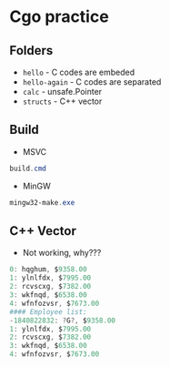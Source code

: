 # Cgo practice

## Folders
* `hello` - C codes are embeded
* `hello-again` - C codes are separated
* `calc` - unsafe.Pointer
* `structs` - C++ vector

## Build
* MSVC
```powershell
build.cmd
```
* MinGW
```powershell
mingw32-make.exe
```

## C++ Vector
* Not working, why???
```powershell
0: hqghum, $9358.00
1: ylnlfdx, $7995.00
2: rcvscxg, $7382.00
3: wkfnqd, $6538.00
4: wfnfozvsr, $7673.00
#### Employee list:
-1840822832: ?G?, $9358.00
1: ylnlfdx, $7995.00
2: rcvscxg, $7382.00
3: wkfnqd, $6538.00
4: wfnfozvsr, $7673.00
```
